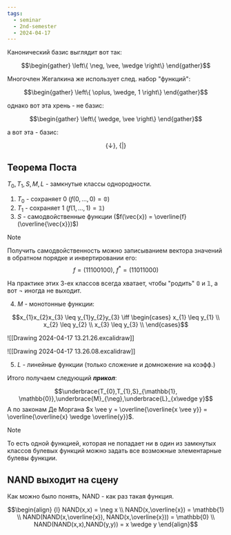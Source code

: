 ```yaml
---
tags:
  - seminar
  - 2nd-semester
  - 2024-04-17
---
```


Канонический базис выглядит вот так:

$$\begin{gather}
\left\{ \neg, \vee, \wedge \right\}
\end{gather}$$

Многочлен Жегалкина же использует след. набор "функций":

$$\begin{gather}
\left\{ \oplus, \wedge, 1 \right\}
\end{gather}$$

однако вот эта хрень - не базис:

$$\begin{gather}
\left\{ \wedge, \vee \right\}
\end{gather}$$

а вот эта - базис:

$$\left\{ \downarrow \right\}, \ \left\{ | \right\}$$

## Теорема Поста

$T_{0}, T_{1}, S, M, L$ - замкнутые классы однородности. 
1) $T_{0}$ - сохраняет $0$ ($f(0,\dots,0) = \mathbb{0}$)
2) $T_{1}$ - сохраняет $1$ ($f(1,\dots,1) = \mathbb{1}$)
3) $S$ - самодвойственные функции ($f(\vec{x}) = \overline{f}(\overline{\vec{x}})$)

> [!note]
> Получить самодвойственность можно записыванием вектора значений в обратном порядке и инвертировании его:
> $$f = (11100100), \ f^{*} = (11011000)$$

На практике этих 3-ех классов всегда хватает, чтобы "родить" $\mathbb{0}$ и $\mathbb{1}$, а вот $\neg$ иногда не выходит.

4) $M$ - монотонные функции:

$$x_{1}x_{2}x_{3} \leq y_{1}y_{2}y_{3} \iff \begin{cases}
x_{1} \leq y_{1} \\
x_{2} \leq y_{2} \\
x_{3} \leq y_{3} \\
\end{cases}$$

![[Drawing 2024-04-17 13.21.26.excalidraw]]

![[Drawing 2024-04-17 13.26.08.excalidraw]] 

5) $L$ - линейные функции (только сложение и домножение на коэфф.)

Итого получаем следующий ***прикол***:

$$\underbrace{T_{0},T_{1},S}_{\mathbb{1}, \mathbb{0}},\underbrace{M}_{\neg},\underbrace{L}_{x\wedge y}$$ 
А по законам Де Моргана $x \vee y = \overline{\overline{x \vee y}} = \overline{\overline{x} \wedge \overline{y}}$.

> [!note]
> То есть одной функцией, которая не попадает ни в один из замкнутых классов булевых функций можно задать все возможные элементарные булевы функции.

## NAND выходит на сцену

Как можно было понять, NAND - как раз такая функция.

$$\begin{align} {l}
NAND(x,x) = \neg x \\
NAND(x,\overline{x}) = \mathbb{1} \\
NAND(NAND(x,\overline{x}), NAND(x,\overline{x})) = \mathbb{0} \\
NAND(NAND(x,x),NAND(y,y)) = x \wedge y
\end{align}$$